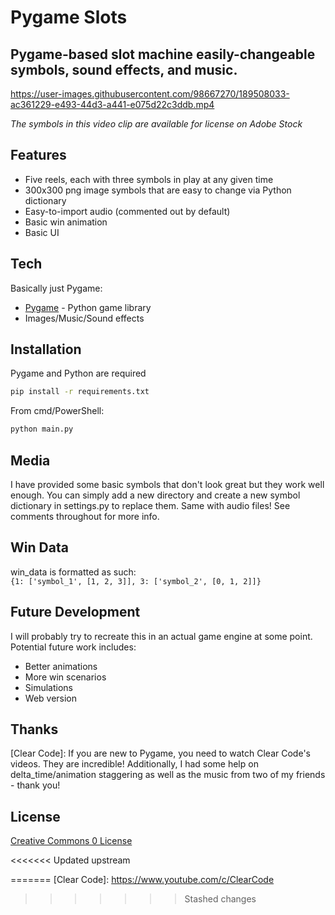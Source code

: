 # Pygame Slots
## Pygame-based slot machine easily-changeable symbols, sound effects, and music.



https://user-images.githubusercontent.com/98667270/189508033-ac361229-e493-44d3-a441-e075d22c3ddb.mp4

_The symbols in this video clip are available for license on Adobe Stock_

## Features

- Five reels, each with three symbols in play at any given time
- 300x300 png image symbols that are easy to change via Python dictionary
- Easy-to-import audio (commented out by default)
- Basic win animation
- Basic UI

## Tech

Basically just Pygame:

- [Pygame] - Python game library
- Images/Music/Sound effects

## Installation

Pygame and Python are required

```sh
pip install -r requirements.txt
```

From cmd/PowerShell:

```sh
python main.py
```

## Media

I have provided some basic symbols that don't look great but they work well enough.  You can simply add a new directory and create a new symbol dictionary in settings.py to replace them.  Same with audio files!  See comments throughout for more info.

## Win Data
win_data is formatted as such:  
`{1: ['symbol_1', [1, 2, 3]], 3: ['symbol_2', [0, 1, 2]]}` 

## Future Development
I will probably try to recreate this in an actual game engine at some point.  Potential future work includes:
- Better animations
- More win scenarios
- Simulations
- Web version

## Thanks
[Clear Code]: If you are new to Pygame, you need to watch Clear Code's videos.  They are incredible!
Additionally, I had some help on delta_time/animation staggering as well as the music from two of my friends - thank you!
## License

[Creative Commons 0 License]

[//]: # (These are reference links used in the body of this note and get stripped out when the markdown processor does its job. There is no need to format nicely because it shouldn't be seen. Thanks SO - http://stackoverflow.com/questions/4823468/store-comments-in-markdown-syntax)
   [Pygame]: <https://www.pygame.org/docs/>
   [Creative Commons 0 License]: <https://creativecommons.org/share-your-work/public-domain/cc0/>
<<<<<<< Updated upstream
   
=======
   [Clear Code]: <https://www.youtube.com/c/ClearCode>
   
>>>>>>> Stashed changes
